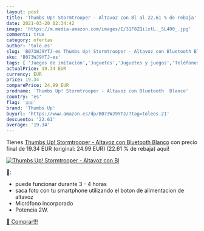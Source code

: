 ```yaml
---
layout: post
title: 'Thumbs Up! Stormtrooper - Altavoz con Bl al 22.61 % de rebaja'
date: 2021-03-20 02:34:42
image: 'https://m.media-amazon.com/images/I/31F8ZQilxtL._SL400_.jpg'
comments: true
category: ofertas
author: 'tole.es'
slug: 'B073WJ9YTJ-es Thumbs Up! Stormtrooper - Altavoz con Bluetooth Blanco'
sku: 'B073WJ9YTJ-es'
tags: [ 'Juegos de imitación','Juguetes','Juguetes y juegos','Teléfonos y móviles de juguete','altavoz','bluetooth','thumbs up', ]
actualPrice: 19.34 EUR
currency: EUR
price: 19.34
comparePrice: 24.99 EUR
prodname: 'Thumbs Up! Stormtrooper - Altavoz con Bluetooth  Blanco'
country: 'es'
flag: '🇪🇸'
brand: 'Thumbs Up'
buyurl: 'https://www.amazon.es/dp/B073WJ9YTJ/?tag=tolees-21'
descuento: '22.61'
average: '19.34'
---
```


Tienes [Thumbs Up! Stormtrooper - Altavoz con Bluetooth  Blanco](https://www.amazon.es/dp/B073WJ9YTJ/?tag=tolees-21) con precio final de  19.34 EUR (original: 24.99 EUR) (22.61 %  de rebaja) aqui!

[![Thumbs Up! Stormtrooper - Altavoz con Bl](https://m.media-amazon.com/images/I/31F8ZQilxtL._SL400_.jpg)](https://www.amazon.es/dp/B073WJ9YTJ/?tag=tolees-21)

🔎:

- puede funcionar durante 3 - 4 horas
- saca foto con tu smartphone utilizando el boton de alimentacion de altavoz
- Micrófono incorporado
- Potencia 2W.

[🛒 Comprar!!!](https://www.amazon.es/dp/B073WJ9YTJ/?tag=tolees-21)
